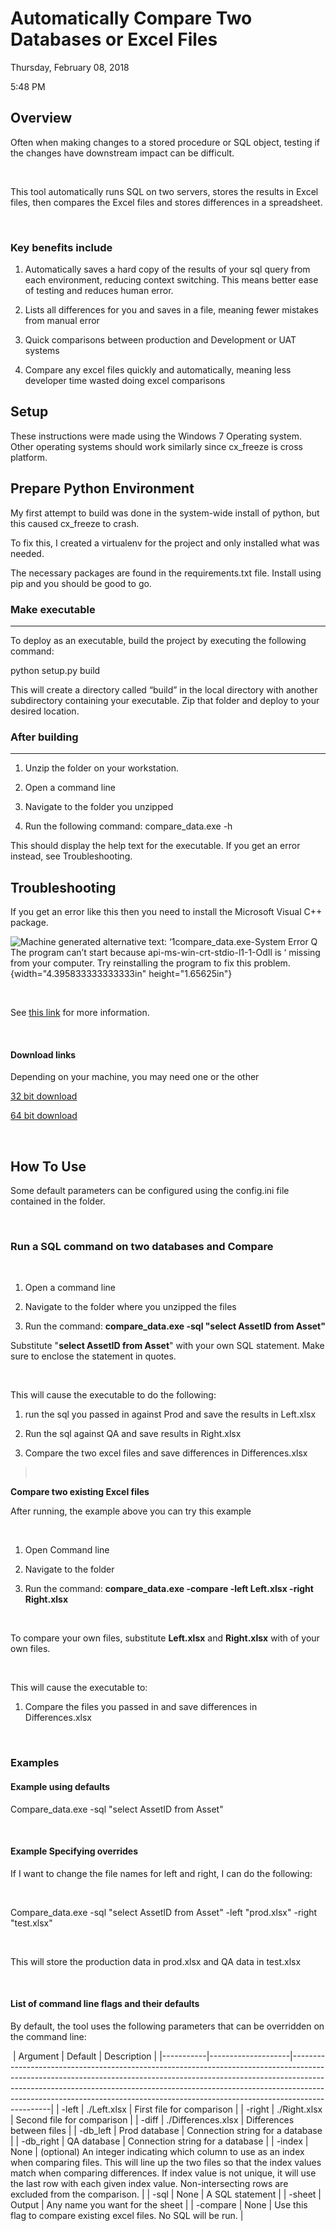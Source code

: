 # Automatically Compare Two Databases or Excel Files 

Thursday, February 08, 2018

5:48 PM

## Overview 

Often when making changes to a stored procedure or SQL object, testing if the changes have downstream impact can be difficult.

 

This tool automatically runs SQL on two servers, stores the results in Excel files, then compares the Excel files and stores differences in a spreadsheet.

 

### Key benefits include

1.  Automatically saves a hard copy of the results of your sql query from each environment, reducing context switching. This means better ease of testing and reduces human error.

1.  Lists all differences for you and saves in a file, meaning fewer mistakes from manual error

1.  Quick comparisons between production and Development or UAT systems

2.  Compare any excel files quickly and automatically, meaning less developer time wasted doing excel comparisons
 

## Setup

These instructions were made using the Windows 7 Operating system. Other operating systems should work similarly since cx\_freeze is cross platform.

Prepare Python Environment
--------------------------

My first attempt to build was done in the system-wide install of python, but this caused cx\_freeze to crash.

To fix this, I created a virtualenv for the project and only installed what was needed.

The necessary packages are found in the requirements.txt file. Install using pip and you should be good to go.

### Make executable
---------------

To deploy as an executable, build the project by executing the following command:

python setup.py build

This will create a directory called “build” in the local directory with another subdirectory containing your executable. Zip that folder and deploy to your desired location.

### After building
--------------

1.  Unzip the folder on your workstation.

1.  Open a command line

2.  Navigate to the folder you unzipped

1.  Run the following command: compare\_data.exe -h

This should display the help text for the executable. If you get an error instead, see Troubleshooting.



## Troubleshooting

If you get an error like this then you need to install the Microsoft Visual C++ package.

![Machine generated alternative text: ‘1compare\_data.exe-System Error
Q The program can’t start because api-ms-win-crt-stdio-l1-1-OdIl is
‘ missing from your computer. Try reinstalling the program to fix this
problem.](/media/image1.png){width="4.395833333333333in" height="1.65625in"}

 

See [this link](http://www.thewindowsclub.com/api-ms-win-crt-runtime-l1-1-0-dll-is-missing) for more information.

 

#### Download links

Depending on your machine, you may need one or the other

[32 bit download](http://www.microsoft.com/en-gb/download/details.aspx?id=5555)

[64 bit download](http://www.microsoft.com/en-us/download/details.aspx?id=14632)

 

## How To Use

Some default parameters can be configured using the config.ini file contained in the folder.

 

### Run a SQL command on two databases and Compare

 

1.  Open a command line

1.  Navigate to the folder where you unzipped the files

1.  Run the command: **compare\_data.exe -sql "select AssetID from Asset"**

Substitute "**select AssetID from Asset**" with your own SQL statement. Make sure to enclose the statement in quotes.

 

This will cause the executable to do the following:

1.  run the sql you passed in against Prod and save the results in Left.xlsx

1.  Run the sql against QA and save results in Right.xlsx

1.  Compare the two excel files and save differences in Differences.xlsx

>  



**Compare two existing Excel files**

After running, the example above you can try this example

 

1.  Open Command line

1.  Navigate to the folder

2.  Run the command: **compare\_data.exe -compare -left Left.xlsx -right Right.xlsx**

 

To compare your own files, substitute **Left.xlsx** and **Right.xlsx** with of your own files.

 

This will cause the executable to:

1.  Compare the files you passed in and save differences in Differences.xlsx

 

### Examples

#### Example using defaults

Compare\_data.exe -sql "select AssetID from Asset"

 

#### Example Specifying overrides

If I want to change the file names for left and right, I can do the following:

 

Compare\_data.exe -sql "select AssetID from Asset" -left "prod.xlsx" -right "test.xlsx"

 

This will store the production data in prod.xlsx and QA data in test.xlsx

 

#### List of command line flags and their defaults

By default, the tool uses the following parameters that can be overridden on the command line:

 | Argument | Default | Description |
|-----------|--------------------|------------------------------------------------------------------------------------------------------------------------------------------------------------------------------------------------------------------------------------------------------------------------------------------------------------------------------------------|
| -left | ./Left.xlsx | First file for comparison |
| -right | ./Right.xlsx | Second file for comparison |
| -diff | ./Differences.xlsx | Differences between files |
| -db_left | Prod database | Connection string for a database |
| -db_right | QA database | Connection string for a database |
| -index | None | (optional) An integer indicating   which column to use as an index when comparing files.  This will line up the two files so that the   index values match when comparing differences.  If index value is not unique, it will use   the last row with each given index value.    Non-intersecting rows are excluded from the comparison. |
| -sql | None | A SQL statement  |
| -sheet | Output | Any name you want for the sheet |
| -compare | None | Use this flag to compare existing   excel files.  No SQL will be run.   |